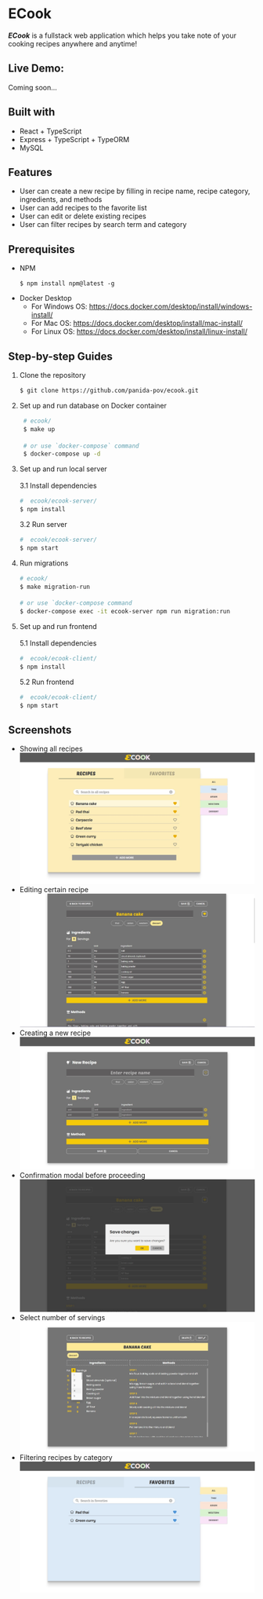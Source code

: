 # ECook
***ECook*** is a fullstack web application which helps you take note of your cooking recipes anywhere and anytime!

## Live Demo: 
Coming soon...

## Built with
* React + TypeScript
* Express + TypeScript + TypeORM
* MySQL

## Features
* User can create a new recipe by filling in recipe name, recipe category, ingredients, and methods
* User can add recipes to the favorite list
* User can edit or delete existing recipes
* User can filter recipes by search term and category
  
## Prerequisites
* NPM
  ```
  $ npm install npm@latest -g
  ```
* Docker Desktop
    * For Windows OS: https://docs.docker.com/desktop/install/windows-install/
    * For Mac OS: https://docs.docker.com/desktop/install/mac-install/
    * For Linux OS: https://docs.docker.com/desktop/install/linux-install/
      
## Step-by-step Guides
1. Clone the repository
    ```bash
    $ git clone https://github.com/panida-pov/ecook.git
    ```
    
2. Set up and run database on Docker container
   ```bash
    # ecook/
    $ make up
   
    # or use `docker-compose` command
    $ docker-compose up -d
    ```
3. Set up and run local server
   <br />
   <br />
   3.1 Install dependencies
      ```bash
      #  ecook/ecook-server/
      $ npm install
      ```
    3.2 Run server
      ```bash
      #  ecook/ecook-server/
      $ npm start
      ```
      
5. Run migrations
   ```bash
   # ecook/
   $ make migration-run

   # or use `docker-compose command
   $ docker-compose exec -it ecook-server npm run migration:run
   ```
   
6. Set up and run frontend
   <br />
   <br />
   5.1 Install dependencies
    ```bash
    #  ecook/ecook-client/
    $ npm install
    ```
    
    5.2 Run frontend
    ```bash
    #  ecook/ecook-client/
    $ npm start
    ```

## Screenshots
* Showing all recipes
  ![all recipes](https://github.com/panida-pov/ecook/blob/main/screenshots/all_recipes.jpg?raw=true)
* Editing certain recipe
  ![edit recipe](https://github.com/panida-pov/ecook/blob/main/screenshots/edit_recipe.jpg?raw=true)
* Creating a new recipe
  ![create new recipe](https://github.com/panida-pov/ecook/blob/main/screenshots/new_recipe.jpg?raw=true)
* Confirmation modal before proceeding
  ![confirm modal](https://github.com/panida-pov/ecook/blob/main/screenshots/sample_modal.jpg?raw=true)
* Select number of servings
  ![select servings](https://github.com/panida-pov/ecook/blob/main/screenshots/select_servings.jpg?raw=true)
* Filtering recipes by category
  ![filter recipes](https://github.com/panida-pov/ecook/blob/main/screenshots/thai_recipes.jpg?raw=true)
